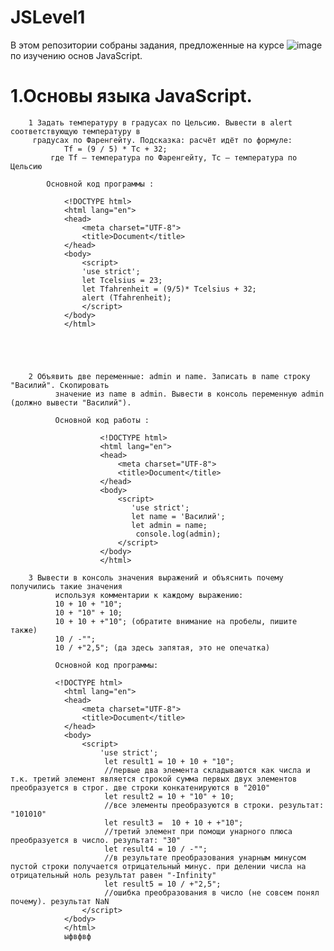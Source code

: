 # JSLevel1
В этом репозитории собраны задания, предложенные на курсе ![image](https://user-images.githubusercontent.com/87894035/151812209-e8457968-fd43-4d1e-bceb-07cac0335db6.png) по изучению основ JavaScript. 






# 1.Основы языка JavaScript. 
        1 Задать температуру в градусах по Цельсию. Вывести в alert соответствующую температуру в
         градусах по Фаренгейту. Подсказка: расчёт идёт по формуле:
                Tf = (9 / 5) * Tc + 32;
             где Tf – температура по Фаренгейту, Tc – температура по Цельсию
            
            Основной код программы :
          
                <!DOCTYPE html>
                <html lang="en">
                <head>
                    <meta charset="UTF-8">
                    <title>Document</title>
                </head>
                <body>
                    <script>
                    'use strict';
                    let Tcelsius = 23;
                    let Tfahrenheit = (9/5)* Tcelsius + 32;
                    alert (Tfahrenheit);  
                    </script>
                </body>
                </html> 

            



        2 Объявить две переменные: admin и name. Записать в name строку "Василий". Скопировать
              значение из name в admin. Вывести в консоль переменную admin (должно вывести "Василий").
              
              Основной код работы :
              
                        <!DOCTYPE html>
                        <html lang="en">
                        <head>
                            <meta charset="UTF-8">
                            <title>Document</title>
                        </head>
                        <body>
                            <script>
                               'use strict';
                               let name = 'Василий';
                               let admin = name;
                                console.log(admin);
                            </script>
                        </body>
                        </html>

        3 Вывести в консоль значения выражений и объяснить почему получились такие значения
              используя комментарии к каждому выражению:
              10 + 10 + "10";
              10 + "10" + 10;
              10 + 10 + +"10"; (обратите внимание на пробелы, пишите также)
              10 / -"";
              10 / +"2,5"; (да здесь запятая, это не опечатка)
              
              Основной код программы:
              
              <!DOCTYPE html>
                <html lang="en">
                <head>
                    <meta charset="UTF-8">
                    <title>Document</title>
                </head>
                <body>
                    <script>
                        'use strict';
                         let result1 = 10 + 10 + "10";
                         //первые два элемента складываются как числа и т.к. третий элемент является строкой сумма первых двух элементов преобразуется в строг. две строки конкатенируются в "2010"
                         let result2 = 10 + "10" + 10;
                         //все элементы преобразуются в строки. результат: "101010"
                         let result3 =  10 + 10 + +"10"; 
                         //третий элемент при помощи унарного плюса преобразуется в число. результат: "30"
                         let result4 = 10 / -"";
                         //в результате преобразования унарным минусом пустой строки получается отрицательный минус. при делении числа на отрицательный ноль результат равен "-Infinity"
                         let result5 = 10 / +"2,5"; 
                         //ошибка преобразования в число (не совсем понял почему). результат NaN
                    </script>
                </body>
                </html>
                ыфвфвф
                
            

